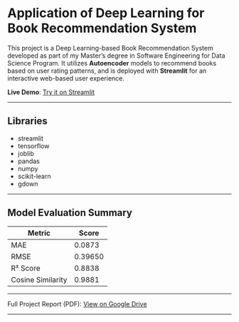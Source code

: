 # Application of Deep Learning for Book Recommendation System

This project is a Deep Learning-based Book Recommendation System developed as part of my Master’s degree in Software Engineering for Data Science Program. 
It utilizes **Autoencoder** models to recommend books based on user rating patterns, and is deployed with **Streamlit** for an interactive web-based user experience.

**Live Demo**: [Try it on Streamlit](https://bookreccommend-714.streamlit.app/)

---

## Libraries

- streamlit
- tensorflow
- joblib
- pandas
- numpy
- scikit-learn
- gdown

---

##  Model Evaluation Summary

| Metric              | Score     |
|---------------------|-----------|
| MAE                 | 0.0873    |
| RMSE                | 0.39650   |
| R² Score            | 0.8838    |
| Cosine Similarity   | 0.9881    |

---
Full Project Report (PDF): [View on Google Drive](https://drive.google.com/file/d/1rmz7_ZnIlig-xQeB_-CxOeG8zJqcU551/view?usp=drive_link)

---
